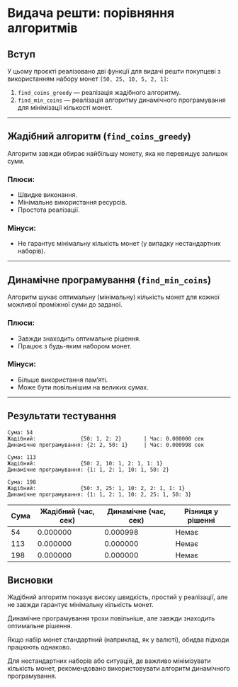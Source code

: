 # Видача решти: порівняння алгоритмів

## Вступ

У цьому проєкті реалізовано дві функції для видачі решти покупцеві з використанням набору монет `[50, 25, 10, 5, 2, 1]`:

1. `find_coins_greedy` — реалізація жадібного алгоритму.
2. `find_min_coins` — реалізація алгоритму динамічного програмування для мінімізації кількості монет.

---

## Жадібний алгоритм (`find_coins_greedy`)

Алгоритм завжди обирає найбільшу монету, яка не перевищує залишок суми.

### Плюси:

- Швидке виконання.
- Мінімальне використання ресурсів.
- Простота реалізації.

### Мінуси:

- Не гарантує мінімальну кількість монет (у випадку нестандартних наборів).

---

## Динамічне програмування (`find_min_coins`)

Алгоритм шукає оптимальну (мінімальну) кількість монет для кожної можливої проміжної суми до заданої.

### Плюси:

- Завжди знаходить оптимальне рішення.
- Працює з будь-яким набором монет.

### Мінуси:

- Більше використання пам’яті.
- Може бути повільнішим на великих сумах.

---

## Результати тестування

```text
Сума: 54
Жадібний:              {50: 1, 2: 2}       | Час: 0.000000 сек
Динамічне програмування: {2: 2, 50: 1}     | Час: 0.000998 сек

Сума: 113
Жадібний:              {50: 2, 10: 1, 2: 1, 1: 1}
Динамічне програмування: {1: 1, 2: 1, 10: 1, 50: 2}

Сума: 198
Жадібний:              {50: 3, 25: 1, 10: 2, 2: 1, 1: 1}
Динамічне програмування: {1: 1, 2: 1, 10: 2, 25: 1, 50: 3}

```

| Сума | Жадібний (час, сек) | Динамічне (час, сек) | Різниця у рішенні |
| ---- | ------------------- | -------------------- | ----------------- |
| 54   | 0.000000            | 0.000998             | Немає             |
| 113  | 0.000000            | 0.000000             | Немає             |
| 198  | 0.000000            | 0.000000             | Немає             |

## Висновки

Жадібний алгоритм показує високу швидкість, простий у реалізації, але не завжди гарантує мінімальну кількість монет.

Динамічне програмування трохи повільніше, але завжди знаходить оптимальне рішення.

Якщо набір монет стандартний (наприклад, як у валюті), обидва підходи працюють однаково.

Для нестандартних наборів або ситуацій, де важливо мінімізувати кількість монет, рекомендовано використовувати алгоритм динамічного програмування.
